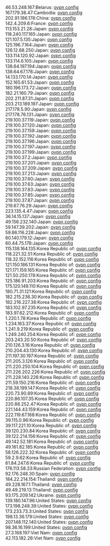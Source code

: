 46.53.248.167:Belarus: [ovpn config](vpn/46_53_248_167.ovpn)  
167.179.38.47:Cambodia: [ovpn config](vpn/167_179_38_47.ovpn)  
202.91.186.178:China: [ovpn config](vpn/202_91_186_178.ovpn)  
142.4.209.6:France: [ovpn config](vpn/142_4_209_6.ovpn)  
113.153.21.28:Japan: [ovpn config](vpn/113_153_21_28.ovpn)  
118.240.117.165:Japan: [ovpn config](vpn/118_240_117_165.ovpn)  
121.107.5.135:Japan: [ovpn config](vpn/121_107_5_135.ovpn)  
125.196.7.164:Japan: [ovpn config](vpn/125_196_7_164.ovpn)  
126.12.68.250:Japan: [ovpn config](vpn/126_12_68_250.ovpn)  
133.114.120.92:Japan: [ovpn config](vpn/133_114_120_92.ovpn)  
133.114.6.105:Japan: [ovpn config](vpn/133_114_6_105.ovpn)  
138.64.197.194:Japan: [ovpn config](vpn/138_64_197_194.ovpn)  
138.64.67.178:Japan: [ovpn config](vpn/138_64_67_178.ovpn)  
14.133.170.14:Japan: [ovpn config](vpn/14_133_170_14.ovpn)  
152.165.61.53:Japan: [ovpn config](vpn/152_165_61_53.ovpn)  
180.196.173.72:Japan: [ovpn config](vpn/180_196_173_72.ovpn)  
182.21.160.79:Japan: [ovpn config](vpn/182_21_160_79.ovpn)  
202.211.87.31:Japan: [ovpn config](vpn/202_211_87_31.ovpn)  
203.213.189.197:Japan: [ovpn config](vpn/203_213_189_197.ovpn)  
217.178.5.90:Japan: [ovpn config](vpn/217_178_5_90.ovpn)  
217.178.76.131:Japan: [ovpn config](vpn/217_178_76_131.ovpn)  
219.100.37.119:Japan: [ovpn config](vpn/219_100_37_119.ovpn)  
219.100.37.120:Japan: [ovpn config](vpn/219_100_37_120.ovpn)  
219.100.37.159:Japan: [ovpn config](vpn/219_100_37_159.ovpn)  
219.100.37.192:Japan: [ovpn config](vpn/219_100_37_192.ovpn)  
219.100.37.196:Japan: [ovpn config](vpn/219_100_37_196.ovpn)  
219.100.37.197:Japan: [ovpn config](vpn/219_100_37_197.ovpn)  
219.100.37.199:Japan: [ovpn config](vpn/219_100_37_199.ovpn)  
219.100.37.2:Japan: [ovpn config](vpn/219_100_37_2.ovpn)  
219.100.37.201:Japan: [ovpn config](vpn/219_100_37_201.ovpn)  
219.100.37.209:Japan: [ovpn config](vpn/219_100_37_209.ovpn)  
219.100.37.213:Japan: [ovpn config](vpn/219_100_37_213.ovpn)  
219.100.37.60:Japan: [ovpn config](vpn/219_100_37_60.ovpn)  
219.100.37.63:Japan: [ovpn config](vpn/219_100_37_63.ovpn)  
219.100.37.83:Japan: [ovpn config](vpn/219_100_37_83.ovpn)  
219.100.37.85:Japan: [ovpn config](vpn/219_100_37_85.ovpn)  
219.100.37.87:Japan: [ovpn config](vpn/219_100_37_87.ovpn)  
219.67.76.29:Japan: [ovpn config](vpn/219_67_76_29.ovpn)  
223.135.4.47:Japan: [ovpn config](vpn/223_135_4_47.ovpn)  
36.14.15.137:Japan: [ovpn config](vpn/36_14_15_137.ovpn)  
49.156.232.140:Japan: [ovpn config](vpn/49_156_232_140.ovpn)  
59.147.39.202:Japan: [ovpn config](vpn/59_147_39_202.ovpn)  
59.86.116.228:Japan: [ovpn config](vpn/59_86_116_228.ovpn)  
60.140.179.12:Japan: [ovpn config](vpn/60_140_179_12.ovpn)  
60.44.75.178:Japan: [ovpn config](vpn/60_44_75_178.ovpn)  
115.138.164.135:Korea Republic of: [ovpn config](vpn/115_138_164_135.ovpn)  
118.221.32.51:Korea Republic of: [ovpn config](vpn/118_221_32_51.ovpn)  
118.32.152.116:Korea Republic of: [ovpn config](vpn/118_32_152_116.ovpn)  
121.150.186.131:Korea Republic of: [ovpn config](vpn/121_150_186_131.ovpn)  
121.171.159.165:Korea Republic of: [ovpn config](vpn/121_171_159_165.ovpn)  
121.50.250.178:Korea Republic of: [ovpn config](vpn/121_50_250_178.ovpn)  
125.186.91.203:Korea Republic of: [ovpn config](vpn/125_186_91_203.ovpn)  
175.120.149.110:Korea Republic of: [ovpn config](vpn/175_120_149_110.ovpn)  
180.71.31.121:Korea Republic of: [ovpn config](vpn/180_71_31_121.ovpn)  
182.215.236.30:Korea Republic of: [ovpn config](vpn/182_215_236_30.ovpn)  
182.216.227.38:Korea Republic of: [ovpn config](vpn/182_216_227_38.ovpn)  
183.102.97.235:Korea Republic of: [ovpn config](vpn/183_102_97_235.ovpn)  
183.97.62.212:Korea Republic of: [ovpn config](vpn/183_97_62_212.ovpn)  
1.220.1.78:Korea Republic of: [ovpn config](vpn/1_220_1_78.ovpn)  
1.234.163.37:Korea Republic of: [ovpn config](vpn/1_234_163_37.ovpn)  
1.241.9.219:Korea Republic of: [ovpn config](vpn/1_241_9_219.ovpn)  
1.249.240.254:Korea Republic of: [ovpn config](vpn/1_249_240_254.ovpn)  
203.243.20.50:Korea Republic of: [ovpn config](vpn/203_243_20_50.ovpn)  
210.126.3.16:Korea Republic of: [ovpn config](vpn/210_126_3_16.ovpn)  
210.204.43.130:Korea Republic of: [ovpn config](vpn/210_204_43_130.ovpn)  
211.197.30.197:Korea Republic of: [ovpn config](vpn/211_197_30_197.ovpn)  
211.205.3.126:Korea Republic of: [ovpn config](vpn/211_205_3_126.ovpn)  
211.220.250.104:Korea Republic of: [ovpn config](vpn/211_220_250_104.ovpn)  
211.226.202.226:Korea Republic of: [ovpn config](vpn/211_226_202_226.ovpn)  
211.228.140.226:Korea Republic of: [ovpn config](vpn/211_228_140_226.ovpn)  
211.59.150.216:Korea Republic of: [ovpn config](vpn/211_59_150_216.ovpn)  
218.38.199.147:Korea Republic of: [ovpn config](vpn/218_38_199_147.ovpn)  
220.73.90.89:Korea Republic of: [ovpn config](vpn/220_73_90_89.ovpn)  
220.86.107.35:Korea Republic of: [ovpn config](vpn/220_86_107_35.ovpn)  
220.88.252.47:Korea Republic of: [ovpn config](vpn/220_88_252_47.ovpn)  
221.144.43.159:Korea Republic of: [ovpn config](vpn/221_144_43_159.ovpn)  
222.119.67.168:Korea Republic of: [ovpn config](vpn/222_119_67_168.ovpn)  
39.115.0.96:Korea Republic of: [ovpn config](vpn/39_115_0_96.ovpn)  
39.117.221.10:Korea Republic of: [ovpn config](vpn/39_117_221_10.ovpn)  
39.120.230.84:Korea Republic of: [ovpn config](vpn/39_120_230_84.ovpn)  
39.122.214.156:Korea Republic of: [ovpn config](vpn/39_122_214_156.ovpn)  
49.142.52.181:Korea Republic of: [ovpn config](vpn/49_142_52_181.ovpn)  
49.161.82.185:Korea Republic of: [ovpn config](vpn/49_161_82_185.ovpn)  
58.126.222.32:Korea Republic of: [ovpn config](vpn/58_126_222_32.ovpn)  
59.2.9.62:Korea Republic of: [ovpn config](vpn/59_2_9_62.ovpn)  
61.84.247.6:Korea Republic of: [ovpn config](vpn/61_84_247_6.ovpn)  
176.113.58.33:Russian Federation: [ovpn config](vpn/176_113_58_33.ovpn)  
92.176.248.30:Spain: [ovpn config](vpn/92_176_248_30.ovpn)  
184.22.214.154:Thailand: [ovpn config](vpn/184_22_214_154.ovpn)  
49.228.167.1:Thailand: [ovpn config](vpn/49_228_167_1.ovpn)  
49.49.219.13:Thailand: [ovpn config](vpn/49_49_219_13.ovpn)  
93.175.209.142:Ukraine: [ovpn config](vpn/93_175_209_142.ovpn)  
139.180.147.96:United States: [ovpn config](vpn/139_180_147_96.ovpn)  
173.198.248.39:United States: [ovpn config](vpn/173_198_248_39.ovpn)  
173.233.73.3:United States: [ovpn config](vpn/173_233_73_3.ovpn)  
198.13.36.179:United States: [ovpn config](vpn/198_13_36_179.ovpn)  
207.148.112.140:United States: [ovpn config](vpn/207_148_112_140.ovpn)  
98.36.16.199:United States: [ovpn config](vpn/98_36_16_199.ovpn)  
27.3.168.197:Viet Nam: [ovpn config](vpn/27_3_168_197.ovpn)  
42.113.182.26:Viet Nam: [ovpn config](vpn/42_113_182_26.ovpn)  
